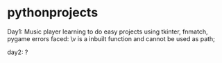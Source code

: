 # pythonprojects

Day1: Music player 
learning to do easy projects using tkinter, fnmatch, pygame 
errors faced:
\v is a inbuilt function and cannot be used as path;

day2: ?
